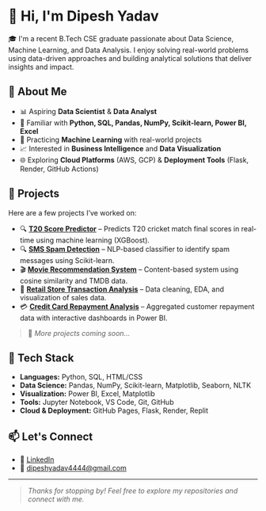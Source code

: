 # 👋 Hi, I'm Dipesh Yadav

🎓 I'm a recent B.Tech CSE graduate passionate about Data Science, Machine Learning, and Data Analysis. I enjoy solving real-world problems using data-driven approaches and building analytical solutions that deliver insights and impact.

## 🚀 About Me

- 📊 Aspiring **Data Scientist** & **Data Analyst**
- 🧠 Familiar with **Python, SQL, Pandas, NumPy, Scikit-learn, Power BI, Excel**
- 🤖 Practicing **Machine Learning** with real-world projects
- 📈 Interested in **Business Intelligence** and **Data Visualization**
- 🌐 Exploring **Cloud Platforms** (AWS, GCP) & **Deployment Tools** (Flask, Render, GitHub Actions)

## 💼 Projects

Here are a few projects I’ve worked on:

- 🔍 [**T20 Score Predictor**](https://github.com/Dipesh-Ydv/T20-Score-Predictor) –  Predicts T20 cricket match final scores in real-time using machine learning (XGBoost).
- 🔍 [**SMS Spam Detection**](https://github.com/Dipesh-Ydv/SMS-Spam-Detector) – NLP-based classifier to identify spam messages using Scikit-learn.
- 🎬 [**Movie Recommendation System**](https://github.com/Dipesh-Ydv/Movie-Recommendation-System) – Content-based system using cosine similarity and TMDB data.
- 🏪 [**Retail Store Transaction Analysis**](https://github.com/Dipesh-Ydv/RetailTransaction-Data-Analysis-Python) – Data cleaning, EDA, and visualization of sales data.
- 💳 [**Credit Card Repayment Analysis**](https://github.com/Dipesh-Ydv/CreditCard-Data-Analysis-Python) – Aggregated customer repayment data with interactive dashboards in Power BI.

> 📌 *More projects coming soon...*

## 🧰 Tech Stack

- **Languages:** Python, SQL, HTML/CSS
- **Data Science:** Pandas, NumPy, Scikit-learn, Matplotlib, Seaborn, NLTK
- **Visualization:** Power BI, Excel, Matplotlib
- **Tools:** Jupyter Notebook, VS Code, Git, GitHub
- **Cloud & Deployment:** GitHub Pages, Flask, Render, Replit

## 📫 Let's Connect

- 🔗 [LinkedIn](https://www.linkedin.com/in/dipesh-yadav-datascientist/)  
- 📧 dipeshyadav4444@gmail.com  

---

> *Thanks for stopping by! Feel free to explore my repositories and connect with me.*
